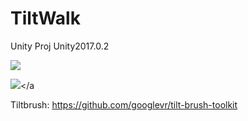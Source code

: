 # TiltWalk
Unity Proj
Unity2017.0.2

<img src="https://github.com/shinn716/TiltWalk/blob/master/Tiltwalk_1.gif" /></a>

<img src="https://github.com/shinn716/TiltWalk/blob/master/Tiltwalk_2.gif" /></a

Tiltbrush: 
https://github.com/googlevr/tilt-brush-toolkit
